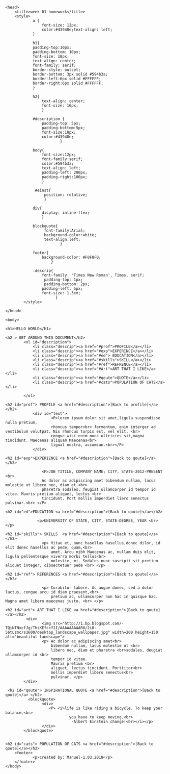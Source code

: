 <!DOCTYPE html>
<html lang="la">
    
    <head>
        <title>week-01-homework</title>
        <style>        
                a {
                    font-size: 12px;
                    color:#43948e;text-align: left;  
                }

                h1{
                padding-top:10px;
                padding-bottom: 10px;
                font-size: 18px;
                text-align: center;
                font-family: serif;
                border-style: outset;
                border-bottom: 3px solid #594b3a;
                border-left:6px solid #FFFFFF;
                border-right:6px solid #FFFFFF;
                }

                h2{
                    text-align: center;
                    font-size: 16px;
                    }

                #description {
                    padding-top: 5px;
                    padding-bottom:5px;
                    font-size:18px; 
                    color:#43948e;
                            }

                body{
                    font-size:12px;
                    font-family:serif;
                    color:#594b3a; 
                    text-align: left; 
                    padding-left: 200px;
                    padding-right:100px; 
                    }

                 #einst{
                     position: relative;
                     }

                div{
                    display: inline-flex;
                    }
                
                blockquote{
                     font-family:Arial;
                     background-color:white;
                     text-align:left;
                            }

                footer{
                    background-color: #F0F0F0;
                        }

                .descrip{
                    font-family: 'Times New Roman', Times, serif;
                     padding-top: 1px;
                     padding-bottom: 2px;
                    padding-left: 5px;
                    font-size: 1.3em;
                          }
            </style>
        
    </head>

    <body>

    <h1>HELLO WORLD</h1>

    <h2 > GET AROUND THIS DOCUMENT</h2>
            <ol id="description">
                <li class="descrip"><a href="#prof">PROFILE</a></li>
                <li class="descrip"><a href="#exp">EXPERINCE</a></li>
                <li class="descrip"><a href="#ed"> EDUCATION</a></li>
                <li class="descrip"><a href="#skills">SKILL</a></li>
                <li class="descrip"><a href="#ref">REFRENCE</a></li>
                <li class="descrip"><a href="#Art">ART THAT I LIKE</a></li>
                <li class="descrip"><a href="#qoute">QUOTE</a></li>
                <li class="descrip"><a href="#cats">POPULATION OF CATS</a></li>
                
<!--i have to admit i havent organized information about my self så i had to demonstrate this assignment by making a copy of it instead-->
            </ol>
      
    <h2 id="prof"> PROFILE <a href="#description">[Back to profile]</a></h2> 
                <div id="text">
                        <P>lorem ipsum dolor sit amet,ligula suspendisse nulla pretium, 
                        rhoncus tempor<br> fermentum, enim interger ad vestibulum volutpat. Nis rhoncus turpis est, vel elit, <br>
                        congue wisi enim nunc ultricies sit,magna tincidunt. Maecenas aliquam Maecenas<br>
                        ligual nostra, accumsan.<br></P> 
                </div>
            
    <h2 id="exp">EXPERIENCE <a href="#description">[Back to qoute]</a> </h2>
           
                    <P>JOB TITILE, COMPANY NAME; CITY, STATE-2012-PRESENT <br>
                    Ac dolor ac adipiscing amet bibendum nullam, lacus molestie ut libero nec, diam et <br>
                    pharetra sodales, feugiat ullamcorper id tempor id vitae. Mauris pretium aliquet, lectus <br>
                    tincidunt. Port mollis imperdiet liero senectus pulvinar.<br> </P>
        
    <h2 id="ed">EDUCATION <a href="#description">[Back to qoute]</a></h2>
                    
                  <p>UNIVERSITY OF STATE, CITY, STATE-DEGREE, YEAR <br>  </p>
                
    <h2 id="skills"> SKILLS  <a href="#description">[Back to qoute]</a></h2>   
                    <p> Vitae et, nunc hasellus hasellus,donec dilor, id elit donec hasellus ac pede, quam,<br>
                        amet. Arcu nibh Maecenas ac, nullam duis elit, ligula pellentesque viverra morbi tellus<br>
                        molestie, mi. Sodales nunc suscipit sit pretium aliquet integer, cibsectetuer pede <br> </p>

    <h2 id="ref"> REFERENCES <a href="#description">[Back to qoute]</a></h2> 

                    <p> Curabitur labore. Ac augue donec, sed a dolor luctus, congue arcu id diam praesent,<br>
                        pretium ac, ullamcorper non hac in quisque hac. Magna amet libero maecenas justo. <br> </p>
                   
    <h2 id="art"> ART THAT I LIKE <a href="#description">[Back to qoute]</a></h2> 
             <div>
                    <img src="http://1.bp.blogspot.com/-TQiNTNxcfJg/ThsKEfccf1I/AAAAAAAAAR8/2i0-56tLzmc/s1600/desktop_landscape_wallpaper.jpg" width=200 height=150 alt="beautiful landscape">
                    <p> Ac dolor ac adipiscing amet<br>
                        bibendum nullam, lacus molestie ut <br>
                        libero nec, diam et pharetra <br>sodales, deugiat ullamcorper id <br>
                        tempor id vitae.
                        Mauris pretium <br> 
                        aliquet, lectus tincidunt. Porttitor<br> 
                        mollis imperdiet libero senectus<br> 
                        pulvinar. </p>
            </div>
                  
     <h2 id="qoute"> INSPIRATIONAL QUOTE <a href="#description">[Back to qoute]</a> </h2>
              <blockquote>
                    <div>
                       <P> <i>life is like riding a bicycle. To keep your balance,<br>
                                you have to keep moving.<br>
                                 -Albert Einstein change!<br></i></p>        
                    </div>             
            </blockquote>


    <h2 id="cats"> POPULATION OF CATS <a href="#description">[Back to qoute]</a></h2>   
        <footer>
                <p>created by: Manuel-1.03.2018</p>  
        </footer>
    </body>

</html>

